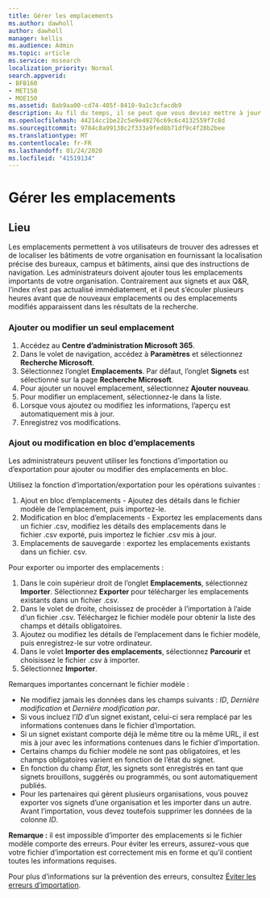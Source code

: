 ```yaml
---
title: Gérer les emplacements
ms.author: dawholl
author: dawholl
manager: kellis
ms.audience: Admin
ms.topic: article
ms.service: mssearch
localization_priority: Normal
search.appverid:
- BFB160
- MET150
- MOE150
ms.assetid: 8ab9aa00-cd74-405f-8410-9a1c3cfacdb9
description: Au fil du temps, il se peut que vous deviez mettre à jour le statut et le contenu de certains emplacements afin qu’ils restent pertinents. 
ms.openlocfilehash: 44214cc1be22c5e9e49276c69c6c4132559f7c8d
ms.sourcegitcommit: 9784c8a99138c2f333a9fed8b71df9c4f28b2bee
ms.translationtype: MT
ms.contentlocale: fr-FR
ms.lasthandoff: 01/24/2020
ms.locfileid: "41519134"
---
```

# <a name="manage-locations"></a>Gérer les emplacements

## <a name="location"></a>Lieu
Les emplacements permettent à vos utilisateurs de trouver des adresses et de localiser les bâtiments de votre organisation en fournissant la localisation précise des bureaux, campus et bâtiments, ainsi que des instructions de navigation. Les administrateurs doivent ajouter tous les emplacements importants de votre organisation. Contrairement aux signets et aux Q&R, l’index n’est pas actualisé immédiatement, et il peut s’écouler plusieurs heures avant que de nouveaux emplacements ou des emplacements modifiés apparaissent dans les résultats de la recherche.

### <a name="add-or-edit-a-single-location"></a>Ajouter ou modifier un seul emplacement
1. Accédez au **Centre d’administration Microsoft 365**.
1. Dans le volet de navigation, accédez à **Paramètres** et sélectionnez **Recherche Microsoft**.
1. Sélectionnez l’onglet **Emplacements**. Par défaut, l’onglet **Signets** est sélectionné sur la page **Recherche Microsoft**.
1. Pour ajouter un nouvel emplacement, sélectionnez **Ajouter nouveau**.
1. Pour modifier un emplacement, sélectionnez-le dans la liste.
1. Lorsque vous ajoutez ou modifiez les informations, l’aperçu est automatiquement mis à jour.
1. Enregistrez vos modifications.

### <a name="bulk-add-or-edit-locations"></a>Ajout ou modification en bloc d’emplacements
Les administrateurs peuvent utiliser les fonctions d’importation ou d’exportation pour ajouter ou modifier des emplacements en bloc. 

Utilisez la fonction d’importation/exportation pour les opérations suivantes :
1. Ajout en bloc d’emplacements - Ajoutez des détails dans le fichier modèle de l’emplacement, puis importez-le. 
1. Modification en bloc d’emplacements - Exportez les emplacements dans un fichier .csv, modifiez les détails des emplacements dans le fichier .csv exporté, puis importez le fichier .csv mis à jour.
1. Emplacements de sauvegarde : exportez les emplacements existants dans un fichier. csv.

Pour exporter ou importer des emplacements :
1. Dans le coin supérieur droit de l’onglet **Emplacements**, sélectionnez **Importer**.
Sélectionnez **Exporter** pour télécharger les emplacements existants dans un fichier .csv.
1. Dans le volet de droite, choisissez de procéder à l’importation à l’aide d’un fichier .csv. Téléchargez le fichier modèle pour obtenir la liste des champs et détails obligatoires.
1. Ajoutez ou modifiez les détails de l’emplacement dans le fichier modèle, puis enregistrez-le sur votre ordinateur. 
1. Dans le volet **Importer des emplacements**, sélectionnez **Parcourir** et choisissez le fichier .csv à importer.
1. Sélectionnez **Importer**.

Remarques importantes concernant le fichier modèle :
- Ne modifiez jamais les données dans les champs suivants : *ID*, *Dernière modification* et *Dernière modification par*.
- Si vous incluez l’*ID* d’un signet existant, celui-ci sera remplacé par les informations contenues dans le fichier d’importation.
- Si un signet existant comporte déjà le même titre ou la même URL, il est mis à jour avec les informations contenues dans le fichier d’importation.
- Certains champs du fichier modèle ne sont pas obligatoires, et les champs obligatoires varient en fonction de l’état du signet.
- En fonction du champ *État*, les signets sont enregistrés en tant que signets brouillons, suggérés ou programmés, ou sont automatiquement publiés.
- Pour les partenaires qui gèrent plusieurs organisations, vous pouvez exporter vos signets d’une organisation et les importer dans un autre. Avant l’importation, vous devez toutefois supprimer les données de la colonne *ID*.

**Remarque :** il est impossible d’importer des emplacements si le fichier modèle comporte des erreurs. Pour éviter les erreurs, assurez-vous que votre fichier d’importation est correctement mis en forme et qu’il contient toutes les informations requises. 

Pour plus d’informations sur la prévention des erreurs, consultez [Éviter les erreurs d’importation](manage-bookmarks.md#prevent-import-errors).
